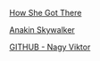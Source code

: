 
[How She Got There](https://viktornagy.github.io/)

[Anakin Skywalker](https://github.com/greenfox-zerda-raptors/viktornagy/tree/master/WEEK-01/day-4/Workshop_1/exercise_CV/index.html)

[GITHUB - Nagy Viktor](https://github.com/viktornagy/viktornagy.github.io)
